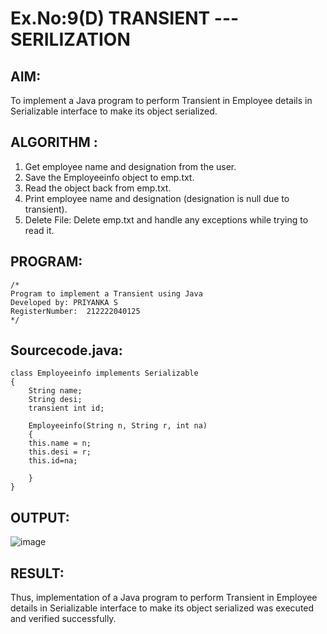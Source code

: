 # Ex.No:9(D) TRANSIENT ---SERILIZATION

## AIM:

To implement a Java program to perform Transient in Employee details in Serializable interface to make its object serialized.

## ALGORITHM :

1. Get employee name and designation from the user.
2. Save the Employeeinfo object to emp.txt.
3. Read the object back from emp.txt.
4. Print employee name and designation (designation is null due to transient).
5. Delete File: Delete emp.txt and handle any exceptions while trying to read it.

## PROGRAM:

```
/*
Program to implement a Transient using Java
Developed by: PRIYANKA S
RegisterNumber:  212222040125
*/
```

## Sourcecode.java:

```
class Employeeinfo implements Serializable
{
    String name;
    String desi;
    transient int id;

    Employeeinfo(String n, String r, int na)
    {
    this.name = n;
    this.desi = r;
    this.id=na;

    }
}
```

## OUTPUT:

![image](https://github.com/user-attachments/assets/faf0d5f6-9998-4d44-b586-b3c706536431)

## RESULT:

Thus, implementation of a Java program to perform Transient in Employee details in Serializable interface to make its object serialized was executed and verified successfully.
